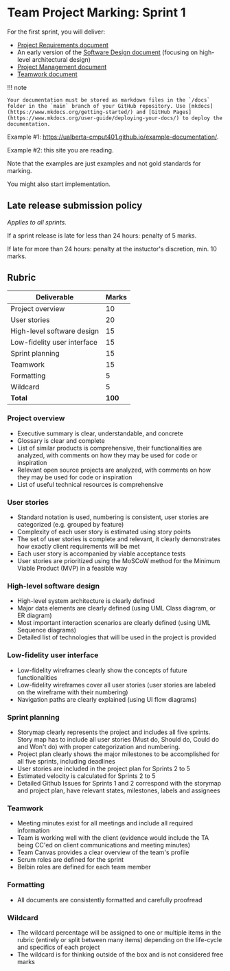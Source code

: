 # Team Project Marking: Sprint 1

For the first sprint, you will deliver:

* [Project Requirements document](/project-expectations/#project-requirements) 
* An early version of the [Software Design document](/project-expectations/#software-design) (focusing on high-level architectural design)
* [Project Management document](/project-expectations/#project-management)
* [Teamwork document](/project-expectations/#teamwork)

!!! note

    Your documentation must be stored as markdown files in the `/docs` folder in the `main` branch of your GitHub repository. Use [mkdocs](https://www.mkdocs.org/getting-started/) and [GitHub Pages](https://www.mkdocs.org/user-guide/deploying-your-docs/) to deploy the documentation.
    
Example #1: <https://ualberta-cmput401.github.io/example-documentation/>.

Example #2: this site you are reading.

Note that the examples are just examples and not gold standards for marking.

You might also start implementation.

## Late release submission policy

_Applies to all sprints._

If a sprint release is late for less than 24 hours: penalty of 5 marks.

If late for more than 24 hours: penalty at the instuctor's discretion, min. 10 marks.

## Rubric

| Deliverable                 | Marks   |
| --------------------------- | ------- |
| Project overview            | 10      |
| User stories                | 20      |
| High-level software design  | 15      |
| Low-fidelity user interface | 15      |
| Sprint planning             | 15      |
| Teamwork                    | 15      |
| Formatting                  | 5       |
| Wildcard                    | 5       |
| **Total**                   | **100** |

### Project overview

* Executive summary is clear, understandable, and concrete
* Glossary is clear and complete
* List of similar products is comprehensive, their functionalities are analyzed, with comments on how they may be used for code or inspiration
* Relevant open source projects are analyzed, with comments on how they may be used for code or inspiration
* List of useful technical resources is comprehensive

### User stories

* Standard notation is used, numbering is consistent, user stories are categorized (e.g. grouped by feature)
* Complexity of each user story is estimated using story points
* The set of user stories is complete and relevant, it clearly demonstrates how exactly client requirements will be met
* Each user story is accompanied by viable acceptance tests
* User stories are prioritized using the MoSCoW method for the Minimum Viable Product (MVP) in a feasible way

### High-level software design

* High-level system architecture is clearly defined
* Major data elements are clearly defined (using UML Class diagram, or ER diagram)
* Most important interaction scenarios are clearly defined (using UML Sequence diagrams)
* Detailed list of technologies that will be used in the project is provided

### Low-fidelity user interface

* Low-fidelity wireframes clearly show the concepts of future functionalities
* Low-fidelity wireframes cover all user stories (user stories are labeled on the wireframe with their numbering)
* Navigation paths are clearly explained (using UI flow diagrams)

### Sprint planning

* Storymap clearly represents the project and includes all five sprints. Story map has to include all user stories (Must do, Should do, Could do and Won't do) with proper categorization and numbering.
* Project plan clearly shows the major milestones to be accomplished for all five sprints, including deadlines
* User stories are included in the project plan for Sprints 2 to 5
* Estimated velocity is calculated for Sprints 2 to 5
* Detailed Github Issues for Sprints 1 and 2 correspond with the storymap and project plan, have relevant states, milestones, labels and assignees

### Teamwork

* Meeting minutes exist for all meetings and include all required information
* Team is working well with the client (evidence would include the TA being CC'ed on client communications and meeting minutes)
* Team Canvas provides a clear overview of the team's profile
* Scrum roles are defined for the sprint
* Belbin roles are defined for each team member

### Formatting

* All documents are consistently formatted and carefully proofread

### Wildcard

* The wildcard percentage will be assigned to one or multiple items in the rubric (entirely or split between many items) depending on the life-cycle and specifics of each project
* The wildcard is for thinking outside of the box and is not considered free marks


